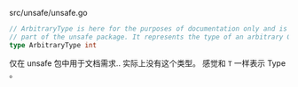 
src/unsafe/unsafe.go 

```go
// ArbitraryType is here for the purposes of documentation only and is not actually
// part of the unsafe package. It represents the type of an arbitrary Go expression.
type ArbitraryType int
```
仅在 unsafe 包中用于文档需求.. 实际上没有这个类型。  感觉和 `T` 一样表示 Type 。   